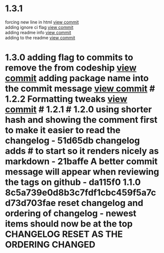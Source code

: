 

# 1.3.1

forcing new line in html [view commit](http://github.com/$3/$4/commit/13ed4d68411c0a64bf42f2aef42bc572e2c6288e) <br />
adding ignore ci flag [view commit](http://github.com/$3/$4/commit/1876226fa9e4136cccd1367f289ec54a026f3508) <br />
adding readme info [view commit](http://github.com/$3/$4/commit/ecead75e76e2536239a1518da8cda44ce389e5b4) <br />
adding to the readme [view commit](http://github.com/$3/$4/commit/96aeb9c8c0ba5be3bd682171babc6f7ddaec2462) <br />

 # 1.3.0 adding flag to commits to remove the from codeship [view commit](http://github.com/$3/$4/commit/4f4fffded24e99b587b395159a160e58ce6debee) adding package name into the commit message [view commit](http://github.com/$3/$4/commit/971438c7fe266dda62cddb5b0a5b7a3d1709a8aa) # 1.2.2 Formatting tweaks [view commit](http://github.com/$3/$4/commit/752a14c254567aa3c5aa389b792e3157c180b12e) # 1.2.1 # 1.2.0 using shorter hash and showing the comment first to make it easier to read the changelog - 51d65db changelog adds # to start so it renders nicely as markdown - 21baffe A better commit message will appear when reviewing the tags on github - da115f0 1.1.0 8c5a739e0d8b3c7fdf1cbc459f5a7cd73d703fae reset changelog and ordering of changelog - newest items should now be at the top CHANGELOG RESET AS THE ORDERING CHANGED

